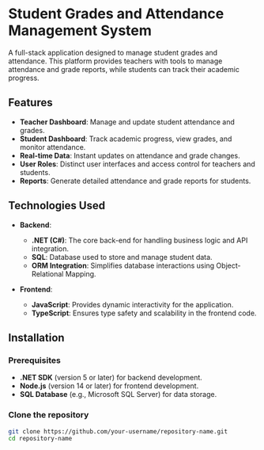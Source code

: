 # Student Grades and Attendance Management System

A full-stack application designed to manage student grades and attendance. This platform provides teachers with tools to manage attendance and grade reports, while students can track their academic progress. 

## Features

- **Teacher Dashboard**: Manage and update student attendance and grades.
- **Student Dashboard**: Track academic progress, view grades, and monitor attendance.
- **Real-time Data**: Instant updates on attendance and grade changes.
- **User Roles**: Distinct user interfaces and access control for teachers and students.
- **Reports**: Generate detailed attendance and grade reports for students.

## Technologies Used

- **Backend**:
  - **.NET (C#)**: The core back-end for handling business logic and API integration.
  - **SQL**: Database used to store and manage student data.
  - **ORM Integration**: Simplifies database interactions using Object-Relational Mapping.

- **Frontend**:
  - **JavaScript**: Provides dynamic interactivity for the application.
  - **TypeScript**: Ensures type safety and scalability in the frontend code.

## Installation

### Prerequisites

- **.NET SDK** (version 5 or later) for backend development.
- **Node.js** (version 14 or later) for frontend development.
- **SQL Database** (e.g., Microsoft SQL Server) for data storage.

### Clone the repository

```bash
git clone https://github.com/your-username/repository-name.git
cd repository-name
